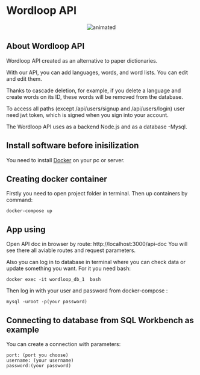 # Wordloop API
<p align="center">
  <img src="https://media.giphy.com/media/NpuT7NSTqosT9asiLi/giphy.gif" alt="animated" />
</p>

## About Wordloop API
Wordloop API created as an alternative to paper dictionaries.

With our API, you can add languages, words, and word lists. You can edit and edit them.

Thanks to cascade deletion, for example, if you delete a language and create words on its ID, these words will be removed from the database.

To access all paths (except /api/users/signup and /api/users/login) user need jwt token, which is signed when you sign into your account.

The Wordloop API uses as a backend Node.js and as a database -Mysql.

## Install software before inisilization
You need to install [Docker][1] on your pc or server.

## Creating docker container

Firstly you need to open project folder in terminal.
Then up containers by command:

```
docker-compose up
```

## App using

Open API doc in browser by route: http://localhost:3000/api-doc
You will see there all aviable routes and request parameters.

Also you can log in to database in terminal where you can check data or update something you want.
For it you need bash:
```
docker exec -it wordloop_db_1  bash    
```
Then log in with your user and password from docker-compose :
```
mysql -uroot -p(your password)
```

## Connecting to database from SQL Workbench as example

You can create a connection with parameters:
```
port: (port you choose)
username: (your username)
password:(your password)
```
[1]:https://www.docker.com/products/docker-desktop






